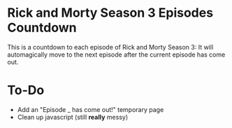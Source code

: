 # Rick and Morty Season 3 Episodes Countdown


This is a countdown to each episode of Rick and Morty Season 3:
It will automagically move to the next episode after the current episode has come out.

# To-Do

  - Add an "Episode _ has come out!" temporary page
  - Clean up javascript (still __really__ messy)

